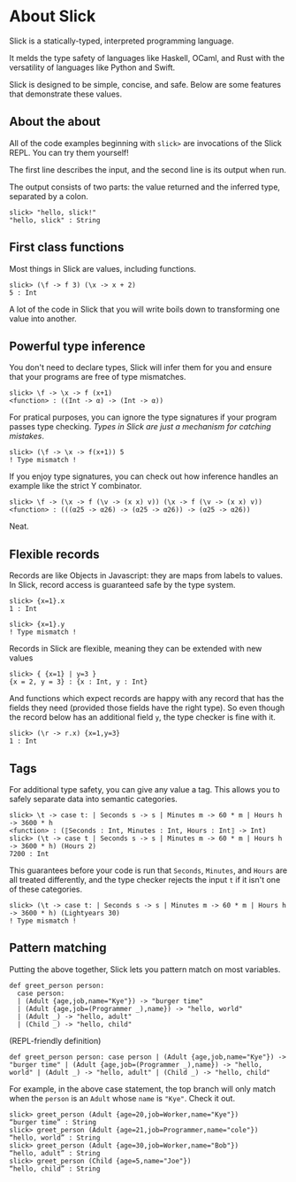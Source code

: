 # About Slick

Slick is a statically-typed, interpreted programming language.

It melds the type safety of languages like Haskell, OCaml, and Rust with the
versatility of languages like Python and Swift.

Slick is designed to be simple, concise, and safe. Below are some features that
demonstrate these values.

## About the about

All of the code examples beginning with `slick>` are invocations of the Slick
REPL. You can try them yourself!

The first line describes the input, and the second line is its output when run.

The output consists of two parts: the value returned and the inferred type,
separated by a colon.

```
slick> "hello, slick!"
"hello, slick" : String
```

## First class functions

Most things in Slick are values, including functions.

```
slick> (\f -> f 3) (\x -> x + 2)
5 : Int
```

A lot of the code in Slick that you will write boils down to transforming one
value into another.

## Powerful type inference

You don't need to declare types, Slick will infer them for you and ensure that
your programs are free of type mismatches.

```
slick> \f -> \x -> f (x+1)
<function> : ((Int -> α) -> (Int -> α))
```

For pratical purposes, you can ignore the type signatures if your program passes
type checking.  _Types in Slick are just a mechanism for catching mistakes_.

```
slick> (\f -> \x -> f(x+1)) 5
! Type mismatch !
```

If you enjoy type signatures, you can check out how inference handles an example
like the strict Y combinator.

```
slick> \f -> (\x -> f (\v -> (x x) v)) (\x -> f (\v -> (x x) v))
<function> : (((α25 -> α26) -> (α25 -> α26)) -> (α25 -> α26))
```

Neat.

## Flexible records

Records are like Objects in Javascript: they are maps from labels to values. In
Slick, record access is guaranteed safe by the type system.

```
slick> {x=1}.x
1 : Int
```

```
slick> {x=1}.y
! Type mismatch !
```

Records in Slick are flexible, meaning they can be extended with new values

```
slick> { {x=1} | y=3 }
{x = 2, y = 3} : {x : Int, y : Int}
```

And functions which expect records are happy with any record that has the fields
they need (provided those fields have the right type). So even though the record
below has an additional field `y`, the type checker is fine with it.

```
slick> (\r -> r.x) {x=1,y=3}
1 : Int
```

## Tags

For additional type safety, you can give any value a tag. This allows you to
safely separate data into semantic categories.

```
slick> \t -> case t: | Seconds s -> s | Minutes m -> 60 * m | Hours h -> 3600 * h
<function> : (⟦Seconds : Int, Minutes : Int, Hours : Int⟧ -> Int)
slick> (\t -> case t | Seconds s -> s | Minutes m -> 60 * m | Hours h -> 3600 * h) (Hours 2)
7200 : Int
```

This guarantees before your code is run that `Seconds`, `Minutes`, and `Hours`
are all treated differently, and the type checker rejects the input `t` if it
isn't one of these categories.

```
slick> (\t -> case t: | Seconds s -> s | Minutes m -> 60 * m | Hours h -> 3600 * h) (Lightyears 30)
! Type mismatch !
```

## Pattern matching

Putting the above together, Slick lets you pattern match on most variables.

```
def greet_person person: 
  case person:
  | (Adult {age,job,name="Kye"}) -> "burger time"
  | (Adult {age,job=(Programmer _),name}) -> "hello, world"
  | (Adult _) -> "hello, adult"
  | (Child _) -> "hello, child"
```

(REPL-friendly definition)
```
def greet_person person: case person | (Adult {age,job,name="Kye"}) -> "burger time" | (Adult {age,job=(Programmer _),name}) -> "hello, world" | (Adult _) -> "hello, adult" | (Child _) -> "hello, child"
```

For example, in the above case statement, the top branch will only match when
the `person` is an `Adult` whose `name` is `"Kye"`. Check it out.

```
slick> greet_person (Adult {age=20,job=Worker,name="Kye"})
“burger time” : String
slick> greet_person (Adult {age=21,job=Programmer,name="cole"})
“hello, world” : String
slick> greet_person (Adult {age=30,job=Worker,name="Bob"})
“hello, adult” : String
slick> greet_person (Child {age=5,name="Joe"})
“hello, child” : String
```
